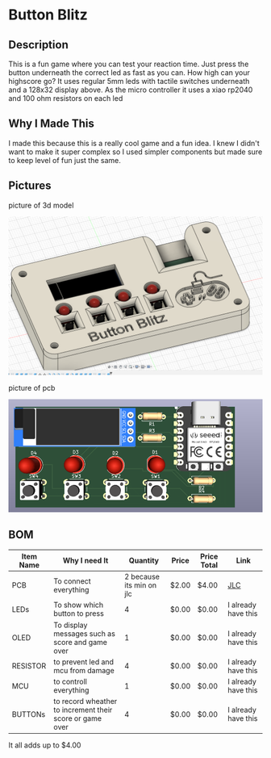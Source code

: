 # Button Blitz

## Description

This is a fun game where you can test your reaction time. Just press the button underneath the correct led as fast as you can. How high can your highscore go? It uses regular 5mm leds with tactile switches underneath and a 128x32 display above. As the micro controller it uses a xiao rp2040 and 100 ohm resistors on each led

## Why I Made This

I made this because this is a really cool game and a fun idea. I knew I didn't want to make it super complex so I used simpler components but made sure to keep level of fun just the same. 

## Pictures

picture of 3d model

![finally finished](/Images/finallyfinished.png)

picture of pcb

![pcb 3d front](/Images/pcb_3d_front.png)

## BOM

| Item Name | Why I need It                 | Quantity                 | Price | Price Total | Link                      |
| --------- | ----------------------------- | ------------------------ | ----- | ----------- | ------------------------- |
| PCB       | To connect everything         | 2 because its min on jlc | $2.00 | $4.00       | [JLC](https://jlcpcb.com) |
| LEDs      | To show which button to press | 4                        | $0.00 | $0.00       | I already have this       |
| OLED      | To display messages such as score and game over| 1                        | $0.00 | $0.00       | I already have this       |
| RESISTOR  |to prevent led and mcu from damage | 4                        | $0.00 | $0.00       | I already have this       |
| MCU       | to controll everything | 1                        | $0.00 | $0.00       | I already have this       |
| BUTTONs   | to record wheather to increment their score or game over | 4                        | $0.00 | $0.00       | I already have this       |

It all adds up to $4.00